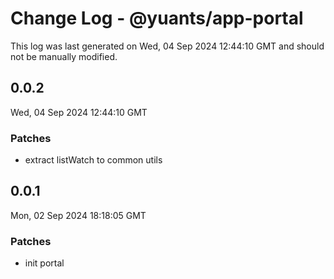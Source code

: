 # Change Log - @yuants/app-portal

This log was last generated on Wed, 04 Sep 2024 12:44:10 GMT and should not be manually modified.

## 0.0.2
Wed, 04 Sep 2024 12:44:10 GMT

### Patches

- extract listWatch to common utils

## 0.0.1
Mon, 02 Sep 2024 18:18:05 GMT

### Patches

- init portal

